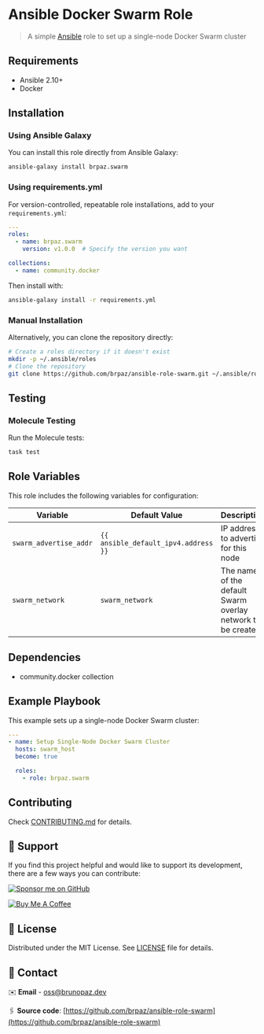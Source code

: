 # Ansible Docker Swarm Role

> A simple [Ansible](https://docs.ansible.com/ansible/latest/index.html) role to set up a single-node Docker Swarm cluster

## Requirements

- Ansible 2.10+
- Docker

## Installation

### Using Ansible Galaxy

You can install this role directly from Ansible Galaxy:

```bash
ansible-galaxy install brpaz.swarm
```

### Using requirements.yml

For version-controlled, repeatable role installations, add to your `requirements.yml`:

```yaml
---
roles:
  - name: brpaz.swarm
    version: v1.0.0  # Specify the version you want

collections:
  - name: community.docker
```

Then install with:

```bash
ansible-galaxy install -r requirements.yml
```

### Manual Installation

Alternatively, you can clone the repository directly:

```bash
# Create a roles directory if it doesn't exist
mkdir -p ~/.ansible/roles
# Clone the repository
git clone https://github.com/brpaz/ansible-role-swarm.git ~/.ansible/roles/brpaz.swarm
```
## Testing

### Molecule Testing

Run the Molecule tests:

```bash
task test
```

## Role Variables

This role includes the following variables for configuration:

| Variable               | Default Value                        | Description                                                 |
| ---------------------- | ------------------------------------ | ----------------------------------------------------------- |
| `swarm_advertise_addr` | `{{ ansible_default_ipv4.address }}` | IP address to advertise for this node                       |
| `swarm_network`        | `swarm_network`                      | The name of the default Swarm overlay network to be created |
## Dependencies

- community.docker collection

## Example Playbook

This example sets up a single-node Docker Swarm cluster:

```yaml
---
- name: Setup Single-Node Docker Swarm Cluster
  hosts: swarm_host
  become: true

  roles:
    - role: brpaz.swarm
```

## Contributing

Check [CONTRIBUTING.md](CONTRIBUTING.md) for details.

## 🫶 Support

If you find this project helpful and would like to support its development, there are a few ways you can contribute:

[![Sponsor me on GitHub](https://img.shields.io/badge/Sponsor-%E2%9D%A4-%23db61a2.svg?&logo=github&logoColor=red&&style=for-the-badge&labelColor=white)](https://github.com/sponsors/brpaz)

<a href="https://www.buymeacoffee.com/Z1Bu6asGV" target="_blank"><img src="https://www.buymeacoffee.com/assets/img/custom_images/orange_img.png" alt="Buy Me A Coffee" style="height: auto !important;width: auto !important;" ></a>

## 📃 License

Distributed under the MIT License.
See [LICENSE](LICENSE.md) file for details.

## 📩 Contact

✉️ **Email** - [oss@brunopaz.dev](oss@brunopaz.dev)

🖇️ **Source code**: [https://github.com/brpaz/ansible-role-swarm](https://github.com/brpaz/ansible-role-swarm)


